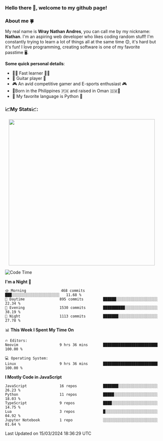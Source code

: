 ### **Hello there 👋, welcome to my github page!**

### **About me 🍀**

My real name is **Wray Nathan Andres**, you can call me by my nickname: **Nathan**. I'm an aspiring web developer who likes coding random stuff! I'm constantly trying to learn a lot of things all at the same time 😊, it's hard but it's fun! I love programming, creating software is one of my favorite passtime 🖥️.

<!-- <img src="https://pbs.twimg.com/media/FYEVH6GaAAE064l?format=jpg&name=medium" width="425" height="215" align="right" /> -->

**Some quick personal details**:

- 🚗💨 Fast learner 🚗💨
- 🎸 Guitar player 🎸
- 🎮 An avid competitive gamer and E-sports enthusiast 🎮
- 🐤Born in the Philippines 🇵🇭 and raised in Oman 🇴🇲🐤
- 🐍 My favorite language is Python 🐍

### **📈My Stats📈:**

<div style="display: flex; justify-content: center;">
    <img src="https://github-readme-stats.vercel.app/api?username=Ethea2&show_icons=true&count_private=true&theme=midnight-purple&hide_border=true" width="480"/>
    <!-- <img src="https://streak-stats.demolab.com?user=Ethea2&theme=midnight-purple&hide_border=true"/> -->
</div>

<!-- ### **⏲️This week I spent my time on⏲️:** -->
<!---->
<!-- ![Ethea's Waka Stats](https://github-readme-stats.vercel.app/api/wakatime?username=Ethea2&theme=midnight-purple&count_private=true&layout=compact) -->

<!--START_SECTION:waka-->
![Code Time](http://img.shields.io/badge/Code%20Time-535%20hrs%209%20mins-blue)

**I'm a Night 🦉** 

```text
🌞 Morning                468 commits         ███░░░░░░░░░░░░░░░░░░░░░░   11.68 % 
🌆 Daytime                895 commits         ██████░░░░░░░░░░░░░░░░░░░   22.34 % 
🌃 Evening                1530 commits        ██████████░░░░░░░░░░░░░░░   38.19 % 
🌙 Night                  1113 commits        ███████░░░░░░░░░░░░░░░░░░   27.78 % 
```


📊 **This Week I Spent My Time On** 

```text
🔥 Editors: 
Neovim                   9 hrs 36 mins       █████████████████████████   100.00 % 

💻 Operating System: 
Linux                    9 hrs 36 mins       █████████████████████████   100.00 % 
```

**I Mostly Code in JavaScript** 

```text
JavaScript               16 repos            ███████░░░░░░░░░░░░░░░░░░   26.23 % 
Python                   11 repos            █████░░░░░░░░░░░░░░░░░░░░   18.03 % 
TypeScript               9 repos             ████░░░░░░░░░░░░░░░░░░░░░   14.75 % 
Lua                      3 repos             █░░░░░░░░░░░░░░░░░░░░░░░░   04.92 % 
Jupyter Notebook         1 repo              ░░░░░░░░░░░░░░░░░░░░░░░░░   01.64 % 
```




 Last Updated on 15/03/2024 18:36:29 UTC
<!--END_SECTION:waka-->
